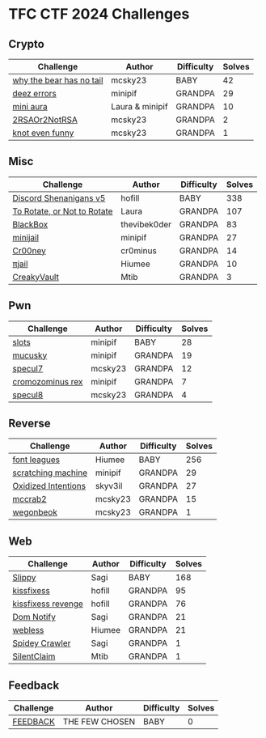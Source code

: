 # TFC CTF 2024 Challenges

## Crypto

Challenge|Author|Difficulty|Solves
-|-|-|-
[why the bear has no tail](<./crypto/why the bear has no tail>)|mcsky23|BABY|42
[deez errors](<./crypto/deez errors>)|minipif|GRANDPA|29
[mini aura](<./crypto/mini aura>)|Laura & minipif|GRANDPA|10
[2RSAOr2NotRSA](<./crypto/2RSAOr2NotRSA>)|mcsky23|GRANDPA|2
[knot even funny](<./crypto/knot even funny>)|mcsky23|GRANDPA|1
## Misc

Challenge|Author|Difficulty|Solves
-|-|-|-
[Discord Shenanigans v5](<./misc/Discord Shenanigans v5>)|hofill|BABY|338
[To Rotate, or Not to Rotate](<./misc/To Rotate, or Not to Rotate>)|Laura|GRANDPA|107
[BlackBox](<./misc/BlackBox>)|thevibek0der|GRANDPA|83
[minijail](<./misc/minijail>)|minipif|GRANDPA|27
[Cr00ney](<./misc/Cr00ney>)|cr0minus|GRANDPA|14
[πjail](<./misc/πjail>)|Hiumee|GRANDPA|10
[CreakyVault](<./misc/CreakyVault>)|Mtib|GRANDPA|3
## Pwn

Challenge|Author|Difficulty|Solves
-|-|-|-
[slots](<./pwn/slots>)|minipif|BABY|28
[mucusky](<./pwn/mucusky>)|minipif|GRANDPA|19
[specul7](<./pwn/specul7>)|mcsky23|GRANDPA|12
[cromozominus rex](<./pwn/cromozominus rex>)|minipif|GRANDPA|7
[specul8](<./pwn/specul8>)|mcsky23|GRANDPA|4
## Reverse

Challenge|Author|Difficulty|Solves
-|-|-|-
[font leagues](<./reverse/font leagues>)|Hiumee|BABY|256
[scratching machine](<./reverse/scratching machine>)|minipif|GRANDPA|29
[Oxidized Intentions](<./reverse/Oxidized Intentions>)|skyv3il|GRANDPA|27
[mccrab2](<./reverse/mccrab2>)|mcsky23|GRANDPA|15
[wegonbeok](<./reverse/wegonbeok>)|mcsky23|GRANDPA|1
## Web

Challenge|Author|Difficulty|Solves
-|-|-|-
[Slippy](<./web/Slippy>)|Sagi|BABY|168
[kissfixess](<./web/kissfixess>)|hofill|GRANDPA|95
[kissfixess revenge](<./web/kissfixess revenge>)|hofill|GRANDPA|76
[Dom Notify](<./web/Dom Notify>)|Sagi|GRANDPA|21
[webless](<./web/webless>)|Hiumee|GRANDPA|21
[Spidey Crawler](<./web/Spidey Crawler>)|Sagi|GRANDPA|1
[SilentClaim](<./web/SilentClaim>)|Mtib|GRANDPA|1
## Feedback

Challenge|Author|Difficulty|Solves
-|-|-|-
[FEEDBACK](<./feedback/FEEDBACK>)|THE FEW CHOSEN|BABY|0
